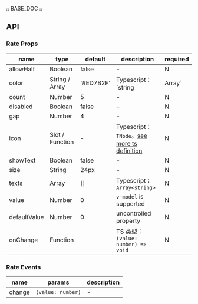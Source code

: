 :: BASE_DOC ::

## API
### Rate Props

name | type | default | description | required
-- | -- | -- | -- | --
allowHalf | Boolean | false | \- | N
color | String / Array | '#ED7B2F' | Typescript：`string | Array<string>` | N
count | Number | 5 | \- | N
disabled | Boolean | false | \- | N
gap | Number | 4 | \- | N
icon | Slot / Function | - | Typescript：`TNode`。[see more ts definition](https://github.com/Tencent/tdesign-vue/blob/develop/src/common.ts) | N
showText | Boolean | false | \- | N
size | String | 24px | \- | N
texts | Array | [] | Typescript：`Array<string>` | N
value | Number | 0 | `v-model` is supported | N
defaultValue | Number | 0 | uncontrolled property | N
onChange | Function |  | TS 类型：`(value: number) => void`<br/> | N

### Rate Events

name | params | description
-- | -- | --
change | `(value: number)` | \-
